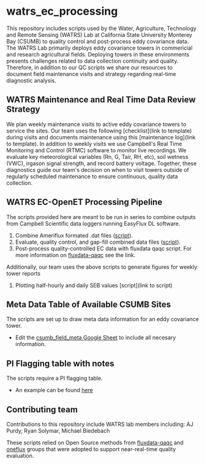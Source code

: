 # watrs_ec_processing
This repository includes scripts used by the Water, Agriculture, Technology and Remote Sensing (WATRS) Lab at California State University Monterey Bay (CSUMB) to quality control and post-process eddy covariance data. The WATRS Lab primarily deploys eddy covariance towers in commericial and research agricultural fields. Deploying towers in these environments presents challenges related to data collection continuity and quality. Therefore, in addition to our QC scripts we share our resources to document field maintenance visits and strategy regarding real-time diagnostic analysis. 

## WATRS Maintenance and Real Time Data Review Strategy
We plan weekly maintenance visits to active eddy covariance towers to service the sites. Our team uses the following [checklist](link to template) during visits and documents maintenance using this [maintenance log](link to template). In addition to weekly visits we use Campbell's Real Time Monitoring and Control (RTMC) software to monitor live recordings. We evaluate key meteorological variables (Rn, G, Tair, RH, etc), soil wetness (VWC), irgason signal strength, and record battery voltage. Together, these diagnostics guide our team's decision on when to visit towers outside of regularly scheduled maintenance to ensure continuous, quality data collection. 

## WATRS EC-OpenET Processing Pipeline
The scripts provided here are meant to be run in series to combine outputs from Campbell Scientific data loggers running EasyFlux DL software.
1.   Combine Ameriflux formated .dat files ([script](https://github.com/sciencebyAJ/watrs_ec_processing/blob/main/WATRS_COMBINE_EC_DATA.ipynb)).
2.   Evaluate, quality control, and gap-fill combined data files ([script](https://github.com/sciencebyAJ/watrs_ec_processing/blob/main/WATRS_QC_EC_DATA.ipynb)).
3.   Post-process quality-controlled EC data with fluxdata qaqc script. For more information on [fluxdata-qaqc](https://flux-data-qaqc.readthedocs.io/en/latest/install.html) see the link.

Additionally, our team uses the above scripts to generate figures for weekly tower reports
1.  Plotting half-hourly and daily SEB values [script](link to script)

## Meta Data Table of Available CSUMB Sites
The scripts are set up to draw meta data information for an eddy covariance tower.
* Edit the [csumb_field_meta Google Sheet](https://docs.google.com/spreadsheets/d/1fmik1-lOcGyLyLe6RmBseVzpIddQEU-9-KNh1p_4lpU/edit?usp=sharing) to include all necesary information.

## PI Flagging table with notes
The scripts require a PI flagging table.
* An example can be found [here](https://docs.google.com/spreadsheets/d/18cgmlfcnE9vQzkihyo3zWgqpbzG-EEce7tROzAs_OkI/edit?usp=sharing)


## Contributing team
Contributions to this repository include WATRS lab members including: AJ Purdy, Ryan Solymar, Michael Biedebach

These scripts relied on Open Source methods from [fluxdata-qaqc](https://flux-data-qaqc.readthedocs.io/en/latest/install.html) and [oneflux](https://github.com/FLUXNET/ONEFlux) groups that were adopted to support near-real-time quality evaluation.
